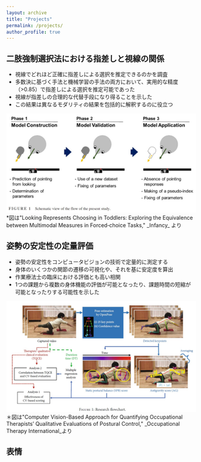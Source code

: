 ```yaml
---
layout: archive
title: "Projects"
permalink: /projects/
author_profile: true
---
```


## 二肢強制選択法における指差しと視線の関係  
* 視線でどれほど正確に指差しによる選択を推定できるのかを調査
* 多数決に基づく手法と機械学習の手法の両方において、実用的な精度（>0.85）で指差しによる選択を推定可能であった
* 視線が指差しの合理的な代替手段になり得ることを示した
* この結果は異なるモダリティの結果を包括的に解釈するのに役立つ

<img src="../images/proj_2AFC.jpg" title="Posture Evaluation" width="700">  
*図は"Looking Represents Choosing in Toddlers: Exploring the Equivalence between Multimodal Measures in Forced‐choice Tasks," _Infancy_ より

<br>

## 姿勢の安定性の定量評価  
* 姿勢の安定性をコンピュータビジョンの技術で定量的に測定する  
* 身体のいくつかの関節の遷移の可視化や、それを基に安定度を算出
* 作業療法士の臨床における評価とも高い相関
* 1つの課題から複数の身体機能の評価が可能となったり、課題時間の短縮が可能となったりする可能性を示した

<img src="../images/proj_posture_eval.jpg" title="Posture Evaluation" width="700">  
＊図は"Computer Vision-Based Approach for Quantifying Occupational Therapists’ Qualitative Evaluations of Postural Control," _Occupational Therapy International_より

<br>

## 表情
